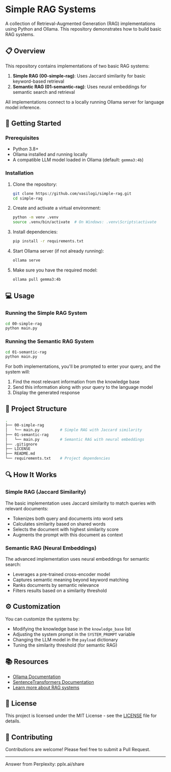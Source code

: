 # Simple RAG Systems

A collection of Retrieval-Augmented Generation (RAG) implementations using Python and Ollama. This repository demonstrates how to build basic RAG systems.

## 📋 Overview

This repository contains implementations of two basic RAG systems:

1. **Simple RAG (00-simple-rag)**: Uses Jaccard similarity for basic keyword-based retrieval
2. **Semantic RAG (01-semantic-rag)**: Uses neural embeddings for semantic search and retrieval

All implementations connect to a locally running Ollama server for language model inference.

## 🚀 Getting Started

### Prerequisites

- Python 3.8+
- Ollama installed and running locally
- A compatible LLM model loaded in Ollama (default: `gemma3:4b`)

### Installation

1. Clone the repository:
   ```bash
   git clone https://github.com/vasilogi/simple-rag.git
   cd simple-rag
   ```

2. Create and activate a virtual environment:
   ```bash
   python -m venv .venv
   source .venv/bin/activate  # On Windows: .venv\Scripts\activate
   ```

3. Install dependencies:
   ```bash
   pip install -r requirements.txt
   ```

4. Start Ollama server (if not already running):
   ```bash
   ollama serve
   ```

5. Make sure you have the required model:
   ```bash
   ollama pull gemma3:4b
   ```

## 💻 Usage

### Running the Simple RAG System

```bash
cd 00-simple-rag
python main.py
```

### Running the Semantic RAG System

```bash
cd 01-semantic-rag
python main.py
```

For both implementations, you'll be prompted to enter your query, and the system will:
1. Find the most relevant information from the knowledge base
2. Send this information along with your query to the language model
3. Display the generated response

## 🧩 Project Structure

```bash
.
├── 00-simple-rag
│   └── main.py         # Simple RAG with Jaccard similarity
├── 01-semantic-rag
│   └── main.py         # Semantic RAG with neural embeddings
├── .gitignore
├── LICENSE
├── README.md
└── requirements.txt    # Project dependencies
```

## 🔍 How It Works

### Simple RAG (Jaccard Similarity)

The basic implementation uses Jaccard similarity to match queries with relevant documents:
- Tokenizes both query and documents into word sets
- Calculates similarity based on shared words
- Selects the document with highest similarity score
- Augments the prompt with this document as context

### Semantic RAG (Neural Embeddings)

The advanced implementation uses neural embeddings for semantic search:
- Leverages a pre-trained cross-encoder model
- Captures semantic meaning beyond keyword matching
- Ranks documents by semantic relevance
- Filters results based on a similarity threshold

## ⚙️ Customization

You can customize the systems by:
- Modifying the knowledge base in the `knowledge_base` list
- Adjusting the system prompt in the `SYSTEM_PROMPT` variable
- Changing the LLM model in the `payload` dictionary
- Tuning the similarity threshold (for semantic RAG)

## 📚 Resources

- [Ollama Documentation](https://github.com/ollama/ollama/tree/main/docs)
- [SentenceTransformers Documentation](https://www.sbert.net/)
- [Learn more about RAG systems](https://arxiv.org/abs/2005.11401)

## 📄 License

This project is licensed under the MIT License - see the [LICENSE](LICENSE) file for details.

## 🤝 Contributing

Contributions are welcome! Please feel free to submit a Pull Request.

---
Answer from Perplexity: pplx.ai/share
